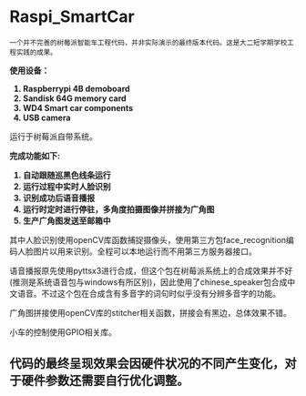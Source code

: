 # Raspi_SmartCar
    一个并不完善的树莓派智能车工程代码，并非实际演示的最终版本代码。这是大二短学期学校工程实践的成果。

<b>使用设备：
1. Raspberrypi 4B demoboard
2. Sandisk 64G memory card
3. WD4 Smart car components
4. USB camera
</b>

运行于树莓派自带系统。

<b>完成功能如下:
1. 自动跟随巡黑色线条运行
2. 运行过程中实时人脸识别
3. 识别成功后语音播报
4. 运行时定时进行停驻，多角度拍摄图像并拼接为广角图
5. 生产广角图发送至邮箱中 
</b>

其中人脸识别使用openCV库函数捕捉摄像头，使用第三方包face_recognition编码人脸图片以用来识别。全程可以本地运行而不用第三方服务器接口。

语音播报原先使用pyttsx3进行合成，但这个包在树莓派系统上的合成效果并不好(推测是系统语音包与windows有所区别)，因此使用了chinese_speaker包合成中文语音。不过这个包在合成含有多音字的词句时似乎没有分辨多音字的功能。

广角图拼接使用openCV库的stitcher相关函数，拼接会有黑边，总体效果不错。

小车的控制使用GPIO相关库。

## <b>代码的最终呈现效果会因硬件状况的不同产生变化，对于硬件参数还需要自行优化调整。<b>
 